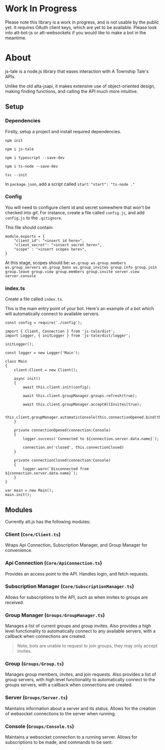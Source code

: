 # Work In Progress
Please note this library is a work in progress, and is not usable by the public yet. It requires OAuth client keys, which are yet to be available. Please look into att-bot-js or att-websockets if you would like to make a bot in the meantime.

# About
js-tale is a node.js library that eases interaction with A Township Tale's APIs. 

Unlike the old alta-jsapi, it makes extensive use of object-oriented design, making finding functions, and calling the API much more intuitive.

## Setup

### Dependencies
Firstly, setup a project and install required dependencies.

`npm init`

`npm i js-tale`

`npm i typescript --save-dev`

`npm i ts-node --save-dev`

`tsc --init`

In `package.json`, add a script called `start`:
`"start": "ts-node ."`

### Config
You will need to configure client id and secret somewhere that won't be checked into git.
For instance, create a file called `config.js`, and add `config.js` to the `.gitignore`.

This file should contain:
```
module.exports = {
    "client_id": "<insert id here>",
    "client_secret": "<insert secret here>",
    "scope" : "<insert scopes here>",
}
```

At this stage, scopes should be:
`ws.group ws.group_members ws.group_servers ws.group_bans ws.group_invites group.info group.join group.leave group.view group.members group.invite server.view server.console`

### index.ts
Create a file called `index.ts`.

This is the main entry point of your bot.
Here's an example of a bot which will automatically connect to available servers.

```
const config = require('./config');

import { Client, Connection } from 'js-tale/dist';
import Logger, { initLogger } from 'js-tale/dist/logger';

initLogger();

const logger = new Logger('Main');

class Main
{
    client:Client = new Client();

    async init()
    {
        await this.client.init(config);
        
        await this.client.groupManager.groups.refresh(true);

        await this.client.groupManager.acceptAllInvites(true);

        this.client.groupManager.automaticConsole(this.connectionOpened.bind(this));
    }

    private connectionOpened(connection:Console)
    {
        logger.success(`Connected to ${connection.server.data.name}`);

        connection.on('closed', this.connectionClosed)
    }

    private connectionClosed(connection:Console)
    {
        logger.warn(`Disconnected from ${connection.server.data.name}`);
    }
}

var main = new Main();
main.init();
```

## Modules
Currently att.js has the following modules:

### Client (`Core/Client.ts`)
Wraps Api Connection, Subscription Manager, and Group Manager for convenience.

### Api Connection (`Core/ApiConnection.ts`)
Provides an access point to the API. Handles login, and fetch requests.

### Subscription Manager (`Core/SubscriptionManager.ts`)
Allows for subscriptions to the API, such as when invites to groups are received.

### Group Manager (`Groups/GroupManager.ts`)
Manages a list of current groups and group invites.
Also provides a high level functionality to automatically connect to any available servers, with a callback when connections are created.

> Note, bots are unable to request to join groups, they may only accept invites.

### Group (`Groups/Group.ts`)
Manages group members, invites, and join requests.
Also provides a list of group servers, with high level functionality to automatically connect to the groups servers, with a callback when connections are created.

### Server (`Groups/Server.ts`)
Maintains information about a server and its status.
Allows for the creation of websocket connections to the server when running.

### Console (`Groups/Console.ts`)
Maintains a websocket connection to a running server.
Allows for subscriptions to be made, and commands to be sent.
